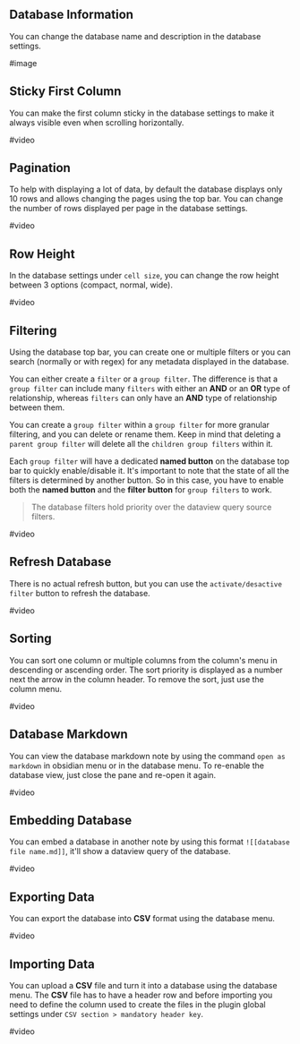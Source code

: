 ## Database Information

You can change the database name and description in the database settings.

#image 

## Sticky First Column

You can make the first column sticky in the database settings to make it always visible even when scrolling horizontally.

#video 

## Pagination

To help with displaying a lot of data, by default the database displays only 10 rows and allows changing the pages using the top bar. You can change the number of rows displayed per page in the database settings.

#video 

## Row Height

In the database settings under `cell size`, you can change the row height between 3 options (compact, normal, wide).

#video 

## Filtering

Using the database top bar, you can create one or multiple filters or you can search (normally or with regex) for any metadata displayed in the database.

You can either create a `filter` or a `group filter`. The difference is that a `group filter` can include many `filters` with either an **AND** or an **OR** type of relationship, whereas `filters` can only have an **AND** type of relationship between them.

You can create a `group filter` within a `group filter` for more granular filtering, and you can delete or rename them. Keep in mind that deleting a `parent group filter` will delete all the `children group filters` within it.

Each `group filter` will have a dedicated **named button** on the database top bar to quickly enable/disable it. It's important to note that the state of all the filters is determined by another button. So in this case, you have to enable both the **named button** and the **filter button** for `group filters` to work.

> The database filters hold priority over the dataview query source filters.

#video 

## Refresh Database

There is no actual refresh button, but you can use the `activate/desactive filter` button to refresh the database.

#video 

## Sorting

You can sort one column or multiple columns from the column's menu in descending or ascending order. The sort priority is displayed as a number next the arrow in the column header. To remove the sort, just use the column menu.

#video 

## Database Markdown

You can view the database markdown note by using the command `open as markdown` in obsidian menu or in the database menu. To re-enable the database view, just close the pane and re-open it again.

#video 

## Embedding Database

You can embed a database in another note by using this format `![[database file name.md]]`, it'll show a dataview query of the database.

#video 

## Exporting Data

You can export the database into **CSV** format using the database menu.

#video  

## Importing Data

You can upload a **CSV** file and turn it into a database using the database menu. The **CSV** file has to have a header row and before importing you need to define the column used to create the files in the plugin global settings under `CSV section > mandatory header key`.

#video 